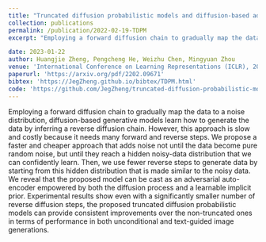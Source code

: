 ```yaml
---
title: "Truncated diffusion probabilistic models and diffusion-based adversarial auto-encoders"
collection: publications
permalink: /publication/2022-02-19-TDPM
excerpt: "Employing a forward diffusion chain to gradually map the data to a noise distribution, diffusion-based generative models learn how to generate the data by inferring a reverse diffusion chain. However, this approach is slow and costly because it needs many forward and reverse steps. We propose a faster and cheaper approach that adds noise not until the data become pure random noise, but until they reach a hidden noisy-data distribution that we can confidently learn. Then, we use fewer reverse steps to generate data by starting from this hidden distribution that is made similar to the noisy data. We reveal that the proposed model can be cast as an adversarial auto-encoder empowered by both the diffusion process and a learnable implicit prior. Experimental results show even with a significantly smaller number of reverse diffusion steps, the proposed truncated diffusion probabilistic models can provide consistent improvements over the non-truncated ones in terms of performance in both unconditional and text-guided image generations."

date: 2023-01-22
author: Huangjie Zheng, Pengcheng He, Weizhu Chen, Mingyuan Zhou
venue: 'International Conference on Learning Representations (ICLR), 2023'
paperurl: 'https://arxiv.org/pdf/2202.09671'
bibtex: 'https://JegZheng.github.io/bibtex/TDPM.html'
code: 'https://github.com/JegZheng/truncated-diffusion-probabilistic-models'
---
```

Employing a forward diffusion chain to gradually map the data to a noise distribution, diffusion-based generative models learn how to generate the data by inferring a reverse diffusion chain. However, this approach is slow and costly because it needs many forward and reverse steps. We propose a faster and cheaper approach that adds noise not until the data become pure random noise, but until they reach a hidden noisy-data distribution that we can confidently learn. Then, we use fewer reverse steps to generate data by starting from this hidden distribution that is made similar to the noisy data. We reveal that the proposed model can be cast as an adversarial auto-encoder empowered by both the diffusion process and a learnable implicit prior. Experimental results show even with a significantly smaller number of reverse diffusion steps, the proposed truncated diffusion probabilistic models can provide consistent improvements over the non-truncated ones in terms of performance in both unconditional and text-guided image generations.